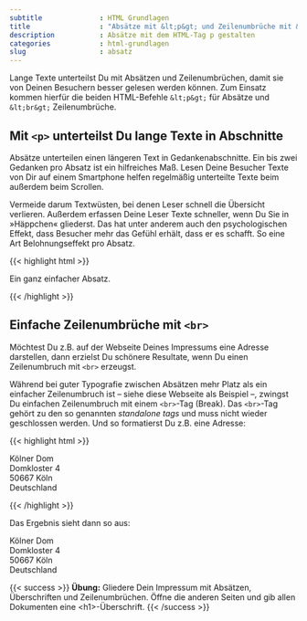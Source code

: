 ```yaml
---
subtitle              : HTML Grundlagen
title                 : "Absätze mit &lt;p&gt; und Zeilenumbrüche mit &lt;br&gt;"
description           : Absätze mit dem HTML-Tag p gestalten
categories            : html-grundlagen
slug                  : absatz
---
```

Lange Texte unterteilst Du mit Absätzen und Zeilenumbrüchen, damit sie von Deinen Besuchern besser gelesen werden können. Zum Einsatz kommen hierfür die beiden HTML-Befehle `&lt;p&gt;` für  Absätze und `&lt;br&gt;` Zeilenumbrüche.
<!-- readmore -->

## Mit `<p>` unterteilst Du lange Texte in Abschnitte

Absätze unterteilen einen längeren Text in Gedankenabschnitte. Ein bis zwei Gedanken pro Absatz ist ein hilfreiches Maß. Lesen Deine Besucher Texte von Dir auf einem Smartphone helfen regelmäßig unterteilte Texte beim außerdem beim Scrollen.

Vermeide darum Textwüsten, bei denen Leser schnell die Übersicht verlieren. Außerdem erfassen Deine Leser Texte schneller, wenn Du Sie in »Häppchen« gliederst. Das hat unter anderem auch den psychologischen Effekt, dass Besucher mehr das Gefühl erhält, dass er es schafft. So eine Art Belohnungseffekt pro Absatz.

{{< highlight html >}}
<p>Ein ganz einfacher Absatz.</p>
{{< /highlight >}}

## Einfache Zeilenumbrüche mit `<br>`

Möchtest Du z.B. auf der Webseite Deines Impressums eine Adresse darstellen, dann erzielst Du schönere Resultate, wenn Du einen Zeilenumbruch mit `<br>` erzeugst.

Während bei guter Typografie zwischen Absätzen mehr Platz als ein einfacher Zeilenumbruch ist – siehe diese Webseite als Beispiel –, zwingst Du einfachen Zeilenumbruch mit einem `<br>`-Tag (Break). Das `<br>`-Tag gehört zu den so genannten _standalone tags_ und muss nicht wieder geschlossen werden. Und so formatierst Du z.B. eine Adresse:

{{< highlight html >}}
<p>
Kölner Dom<br>
Domkloster 4<br>
50667 Köln<br>
Deutschland<br>
</p>
{{< /highlight >}}

Das Ergebnis sieht dann so aus:

Kölner Dom  
Domkloster 4  
50667 Köln  
Deutschland  

{{< success >}}
**Übung:** Gliedere Dein Impressum mit Absätzen, Überschriften und Zeilenumbrüchen. Öffne die anderen Seiten und gib allen Dokumenten eine &lt;h1&gt;-Überschrift.
{{< /success >}}
